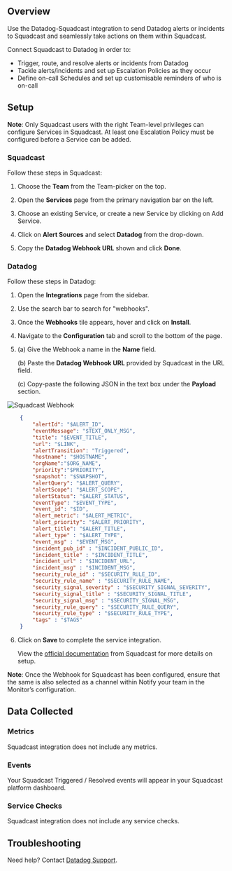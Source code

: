 ## Overview

Use the Datadog-Squadcast integration to send Datadog alerts or incidents to Squadcast and seamlessly take actions on them within Squadcast.

Connect Squadcast to Datadog in order to:
- Trigger, route, and resolve alerts or incidents from Datadog
- Tackle alerts/incidents and set up Escalation Policies as they occur
- Define on-call Schedules and set up customisable reminders of who is on-call

## Setup

**Note**: Only Squadcast users with the right Team-level privileges can configure Services in Squadcast. At least one Escalation Policy must be configured before a Service can be added.

### Squadcast

Follow these steps in Squadcast:

1. Choose the **Team** from the Team-picker on the top.

2. Open the **Services** page from the primary navigation bar on the left.

3. Choose an existing Service, or create a new Service by clicking on Add Service.

4. Click on **Alert Sources** and select **Datadog** from the drop-down.

5. Copy the **Datadog Webhook URL** shown and click **Done**.

### Datadog

Follow these steps in Datadog:

1. Open the **Integrations** page from the sidebar.

2. Use the search bar to search for "webhooks".

3. Once the **Webhooks** tile appears, hover and click on **Install**.

4. Navigate to the **Configuration** tab and scroll to the bottom of the page.

5. (a) Give the Webhook a name in the **Name** field.

   (b) Paste the **Datadog Webhook URL** provided by Squadcast in the URL field.

   (c) Copy-paste the following JSON in the text box under the **Payload** section.
    
![Squadcast Webhook][2]

```json
    {
        "alertId": "$ALERT_ID",
        "eventMessage": "$TEXT_ONLY_MSG",
        "title": "$EVENT_TITLE",
        "url": "$LINK",
        "alertTransition": "Triggered",
        "hostname": "$HOSTNAME",
        "orgName":"$ORG_NAME",
        "priority":"$PRIORITY",
        "snapshot": "$SNAPSHOT",
        "alertQuery": "$ALERT_QUERY",
        "alertScope": "$ALERT_SCOPE",
        "alertStatus": "$ALERT_STATUS",
        "eventType": "$EVENT_TYPE",
        "event_id": "$ID",
        "alert_metric": "$ALERT_METRIC",
        "alert_priority": "$ALERT_PRIORITY",
        "alert_title": "$ALERT_TITLE",
        "alert_type" : "$ALERT_TYPE",
        "event_msg" : "$EVENT_MSG",
        "incident_pub_id" : "$INCIDENT_PUBLIC_ID",
        "incident_title" : "$INCIDENT_TITLE",
        "incident_url" : "$INCIDENT_URL",
        "incident_msg" : "$INCIDENT_MSG",
        "security_rule_id" : "$SECURITY_RULE_ID",
        "security_rule_name" : "$SECURITY_RULE_NAME",
        "security_signal_severity" : "$SECURITY_SIGNAL_SEVERITY",
        "security_signal_title" : "$SECURITY_SIGNAL_TITLE",
        "security_signal_msg" : "$SECURITY_SIGNAL_MSG",
        "security_rule_query" : "$SECURITY_RULE_QUERY",
        "security_rule_type" : "$SECURITY_RULE_TYPE",
        "tags" : "$TAGS"
    }
```

6. Click on **Save** to complete the service integration.

    View the [official documentation][3] from Squadcast for more details on setup.

**Note**: Once the Webhook for Squadcast has been configured, ensure that the same is also selected as a channel within Notify your team in the Monitor’s configuration.

## Data Collected
### Metrics

Squadcast integration does not include any metrics.

### Events

Your Squadcast Triggered / Resolved events will appear in your Squadcast platform dashboard.

### Service Checks

Squadcast integration does not include any service checks.

## Troubleshooting
Need help? Contact [Datadog Support][4].

[1]: https://raw.githubusercontent.com/DataDog/integrations-extras/master/squadcast/images/datadog-service.png
[2]: https://raw.githubusercontent.com/DataDog/integrations-extras/master/squadcast/images/datadog-webhook.png
[3]: https://support.squadcast.com/docs/datadog
[4]: https://docs.datadoghq.com/help/

